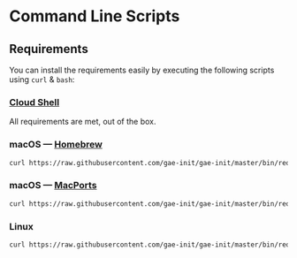 Command Line Scripts
====================

Requirements
------------

You can install the requirements easily by executing the following scripts using
`curl` & `bash`:

###  [Cloud Shell](https://cloud.google.com/shell/)

All requirements are met, out of the box.

### macOS — [Homebrew](http://brew.sh/)

```bash
curl https://raw.githubusercontent.com/gae-init/gae-init/master/bin/requirements_osx_brew.sh | bash
```

### macOS — [MacPorts](https://www.macports.org/)

```bash
curl https://raw.githubusercontent.com/gae-init/gae-init/master/bin/requirements_osx_port.sh | bash
```

### Linux

```bash
curl https://raw.githubusercontent.com/gae-init/gae-init/master/bin/requirements_linux.sh | bash
```
